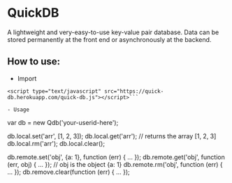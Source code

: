 QuickDB
=======

A lightweight and very-easy-to-use key-value pair database. Data can be stored permanently at the front end or asynchronously at the backend.

## How to use: ##

- Import

```
<script type="text/javascript" src="https://quick-db.herokuapp.com/quick-db.js"></script>```

- Usage

```
var db = new Qdb('your-userid-here');

db.local.set('arr', [1, 2, 3]);
db.local.get('arr'); // returns the array [1, 2, 3]
db.local.rm('arr');
db.local.clear();

db.remote.set('obj', {a: 1}, function (err) { ... });
db.remote.get('obj', function (err, obj) { ... }); // obj is the object {a: 1}
db.remote.rm('obj', function (err) { ... });
db.remove.clear(function (err) { ... });
```
